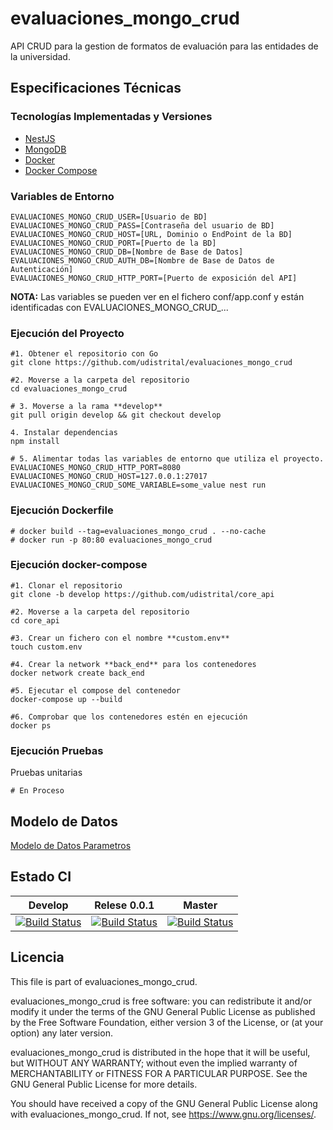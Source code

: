 # evaluaciones_mongo_crud

API CRUD para la gestion de formatos de evaluación para las entidades de la universidad.

## Especificaciones Técnicas

### Tecnologías Implementadas y Versiones
* [NestJS](https://github.com/nestjs/nest)
* [MongoDB](https://github.com/mongodb/mongo)
* [Docker](https://docs.docker.com/engine/install/ubuntu/)
* [Docker Compose](https://docs.docker.com/compose/)

### Variables de Entorno
```shell
EVALUACIONES_MONGO_CRUD_USER=[Usuario de BD]
EVALUACIONES_MONGO_CRUD_PASS=[Contraseña del usuario de BD]
EVALUACIONES_MONGO_CRUD_HOST=[URL, Dominio o EndPoint de la BD]
EVALUACIONES_MONGO_CRUD_PORT=[Puerto de la BD]
EVALUACIONES_MONGO_CRUD_DB=[Nombre de Base de Datos]
EVALUACIONES_MONGO_CRUD_AUTH_DB=[Nombre de Base de Datos de Autenticación]
EVALUACIONES_MONGO_CRUD_HTTP_PORT=[Puerto de exposición del API]
```
**NOTA:** Las variables se pueden ver en el fichero conf/app.conf y están identificadas con EVALUACIONES_MONGO_CRUD_...

### Ejecución del Proyecto
```shell
#1. Obtener el repositorio con Go
git clone https://github.com/udistrital/evaluaciones_mongo_crud

#2. Moverse a la carpeta del repositorio
cd evaluaciones_mongo_crud

# 3. Moverse a la rama **develop**
git pull origin develop && git checkout develop

4. Instalar dependencias
npm install

# 5. Alimentar todas las variables de entorno que utiliza el proyecto.
EVALUACIONES_MONGO_CRUD_HTTP_PORT=8080 EVALUACIONES_MONGO_CRUD_HOST=127.0.0.1:27017 EVALUACIONES_MONGO_CRUD_SOME_VARIABLE=some_value nest run
```
### Ejecución Dockerfile
```shell
# docker build --tag=evaluaciones_mongo_crud . --no-cache
# docker run -p 80:80 evaluaciones_mongo_crud
```

### Ejecución docker-compose
```shell
#1. Clonar el repositorio
git clone -b develop https://github.com/udistrital/core_api

#2. Moverse a la carpeta del repositorio
cd core_api

#3. Crear un fichero con el nombre **custom.env**
touch custom.env

#4. Crear la network **back_end** para los contenedores
docker network create back_end

#5. Ejecutar el compose del contenedor
docker-compose up --build

#6. Comprobar que los contenedores estén en ejecución
docker ps
```

### Ejecución Pruebas

Pruebas unitarias
```shell
# En Proceso
```

## Modelo de Datos
[Modelo de Datos Parametros](/database/modelo_evaluaciones_mongo_crud.png)

## Estado CI

| Develop | Relese 0.0.1 | Master |
| -- | -- | -- |
| [![Build Status](https://hubci.portaloas.udistrital.edu.co/api/badges/udistrital/evaluaciones_mongo_crud/status.svg?ref=refs/heads/develop)](https://hubci.portaloas.udistrital.edu.co/udistrital/evaluaciones_mongo_crud) | [![Build Status](https://hubci.portaloas.udistrital.edu.co/api/badges/udistrital/evaluaciones_mongo_crud/status.svg?ref=refs/heads/release/0.0.1)](https://hubci.portaloas.udistrital.edu.co/udistrital/evaluaciones_mongo_crud) |  [![Build Status](https://hubci.portaloas.udistrital.edu.co/api/badges/udistrital/evaluaciones_mongo_crud/status.svg)](https://hubci.portaloas.udistrital.edu.co/udistrital/evaluaciones_mongo_crud) |


## Licencia

This file is part of evaluaciones_mongo_crud.

evaluaciones_mongo_crud is free software: you can redistribute it and/or modify it under the terms of the GNU General Public License as published by the Free Software Foundation, either version 3 of the License, or (at your option) any later version.

evaluaciones_mongo_crud is distributed in the hope that it will be useful, but WITHOUT ANY WARRANTY; without even the implied warranty of MERCHANTABILITY or FITNESS FOR A PARTICULAR PURPOSE. See the GNU General Public License for more details.

You should have received a copy of the GNU General Public License along with evaluaciones_mongo_crud. If not, see https://www.gnu.org/licenses/.
